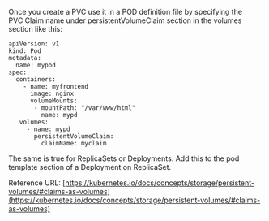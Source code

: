 Once you create a PVC use it in a POD definition file by specifying the PVC Claim name under persistentVolumeClaim section in the volumes section like this:

  
```
apiVersion: v1
kind: Pod
metadata:
  name: mypod
spec:
  containers:
    - name: myfrontend
      image: nginx
      volumeMounts:
       - mountPath: "/var/www/html"
         name: mypd
   volumes:
     - name: mypd
       persistentVolumeClaim:
         claimName: myclaim
```

  

The same is true for ReplicaSets or Deployments. Add this to the pod template section of a Deployment on ReplicaSet.

  

Reference URL: [https://kubernetes.io/docs/concepts/storage/persistent-volumes/#claims-as-volumes](https://kubernetes.io/docs/concepts/storage/persistent-volumes/#claims-as-volumes)